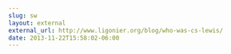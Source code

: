 ```yaml
---
slug: sw
layout: external
external_url: http://www.ligonier.org/blog/who-was-cs-lewis/
date: 2013-11-22T15:58:02-06:00
---
```

